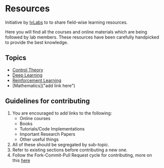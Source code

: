 # Resources
Initiative by [IvLabs](http://www.ivlabs.in/) to  to share field-wise learning resources.

Here you will find all the courses and online materials which are being followed by lab members. These resources have been carefully handpicked to provide the best knowledge.

## Topics
* [Control Theory](https://github.com/IvLabs/resources/tree/master/control-theory)
* [Deep Learning](https://github.com/IvLabs/resources/tree/master/deep-learning)
* [Reinforcement Learning](https://github.com/IvLabs/resources/tree/master/reinforcement-learning)
* [Mathematics]("add link here")

## Guidelines for contributing
1. You are encouraged to add links to the following: 
   * Online courses
   * Books
   * Tutorials/Code Implementations
   * Important Research Papers
   * Other useful things
2. All of these should be segregated by sub-topic.
3. Refer to existing sections before contributing a new one.
4. Follow the Fork-Commit-Pull Request cycle for contributing, more on this [here](https://github.com/IvLabs/pc_guidelines/tree/master/opensource_git_contrib)
